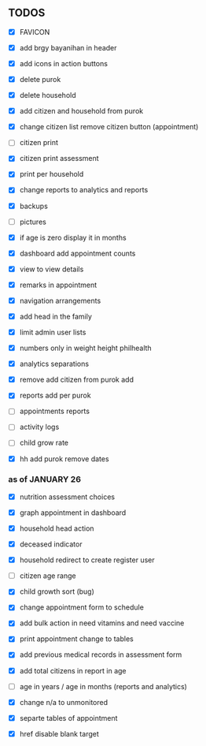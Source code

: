 ## TODOS

- [x] FAVICON
- [x] add brgy bayanihan in header
- [x] add icons in action buttons
- [x] delete purok
- [x] delete household
- [x] add citizen and household from purok
- [x] change citizen list remove citizen button (appointment)
- [ ] citizen print
- [x] citizen print assessment
- [x] print per household
- [x] change reports to analytics and reports
- [x] backups
- [ ] pictures
- [x] if age is zero display it in months
- [x] dashboard add appointment counts
- [x] view to view details
- [x] remarks in appointment
- [x] navigation arrangements
- [x] add head in the family
- [x] limit admin user lists
- [x] numbers only in weight height philhealth
- [x] analytics separations
- [x] remove add citizen from purok add
- [x] reports add per purok
- [ ] appointments reports
- [ ] activity logs
- [ ] child grow rate
- [x] hh add purok remove dates


### as of JANUARY 26
- [x] nutrition assessment choices
- [x] graph appointment in dashboard
- [x] household head action
- [x] deceased indicator
- [x] household redirect to create register user
- [ ] citizen age range
- [x] child growth sort (bug)
- [x] change appointment form to schedule
- [x] add bulk action in need vitamins and need vaccine
- [x] print appointment change to tables
- [x] add previous medical records in assessment form
- [x] add total citizens in report in age
- [ ] age in years / age in months (reports and analytics)
- [x] change n/a to unmonitored
- [x] separte tables of appointment
- [x] href disable blank target

